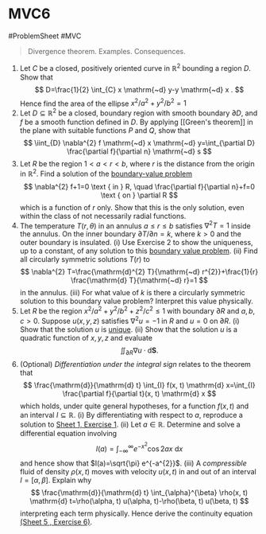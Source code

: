 # MVC6
#ProblemSheet #MVC 
>Divergence theorem. Examples. Consequences.
1. Let $C$ be a closed, positively oriented curve in $\mathbb{R}^{2}$ bounding a region $D$. Show that
$$
D=\frac{1}{2} \int_{C} x \mathrm{~d} y-y \mathrm{~d} x .
$$
Hence find the area of the ellipse $x^{2} / a^{2}+y^{2} / b^{2}=1$
2. Let $D \subseteq \mathbb{R}^{2}$ be a closed, boundary region with smooth boundary $\partial D$, and $f$ be a smooth function defined in $D$. By applying [[Green's theorem]] in the plane with suitable functions $P$ and $Q$, show that
$$
\iint_{D} \nabla^{2} f \mathrm{~d} x \mathrm{~d} y=\int_{\partial D} \frac{\partial f}{\partial n} \mathrm{~d} s
$$
3. Let $R$ be the region $1<a<r<b$, where $r$ is the distance from the origin in $\mathbb{R}^{2}$. Find a solution of the [boundary-value problem](Divergence%20Theorem#Applications%20of%20the%20Divergence%20Theorem)
$$
\nabla^{2} f+1=0 \text { in } R, \quad \frac{\partial f}{\partial n}+f=0 \text { on } \partial R
$$
which is a function of $r$ only. Show that this is the only solution, even within the class of not necessarily radial functions.
4. The temperature $T(r, \theta)$ in an annulus $a \leqslant r \leqslant b$ satisfies $\nabla^{2} T=1$ inside the annulus. On the inner boundary $\partial T / \partial n=k$, where $k>0$ and the outer boundary is insulated.
(i) Use Exercise 2 to show the uniqueness, up to a constant, of any solution to this [boundary value problem](Divergence%20Theorem#Applications%20of%20the%20Divergence%20Theorem).
(ii) Find all circularly symmetric solutions $T(r)$ to
$$
\nabla^{2} T=\frac{\mathrm{d}^{2} T}{\mathrm{~d} r^{2}}+\frac{1}{r} \frac{\mathrm{d} T}{\mathrm{~d} r}=1
$$
in the annulus.
(iii) For what value of $k$ is there a circularly symmetric solution to this boundary value problem? Interpret this value physically.
5. Let $R$ be the region $x^{2} / a^{2}+y^{2} / b^{2}+z^{2} / c^{2} \leqslant 1$ with boundary $\partial R$ and $a, b, c>0 .$ Suppose $u(x, y, z)$ satisfies $\nabla^{2} u=-1$ in $R$ and $u=0$ on $\partial R$.
(i) Show that the solution $u$ is [unique](Divergence%20Theorem#Applications%20of%20the%20Divergence%20Theorem).
(ii) Show that the solution $u$ is a quadratic function of $x, y, z$ and evaluate
$$
\iint_{\partial R} \nabla u \cdot \mathrm{d} \mathbf{S}.
$$
6. (Optional) *Differentiation under the integral sign* relates to the theorem that
$$
\frac{\mathrm{d}}{\mathrm{d} t} \int_{I} f(x, t) \mathrm{d} x=\int_{I} \frac{\partial f}{\partial t}(x, t) \mathrm{d} x
$$
which holds, under quite general hypotheses, for a function $f(x, t)$ and an interval $I \subseteq \mathbb{R}$.
(i) By differentiating with respect to $a$, reproduce a solution to [Sheet 1, Exercise 1](MVC_Sheet1).
(ii) Let $a \in \mathbb{R}$. Determine and solve a differential equation involving
$$
I(a)=\int_{-\infty}^{\infty} e^{-x^{2}} \cos 2 a x \mathrm{~d} x
$$
and hence show that $I(a)=\sqrt{\pi} e^{-a^{2}}$.
(iii) A *compressible* fluid of density $\rho(x, t)$ moves with velocity $u(x, t)$ in and out of an interval $I=[\alpha, \beta] .$ Explain why
$$
\frac{\mathrm{d}}{\mathrm{d} t} \int_{\alpha}^{\beta} \rho(x, t) \mathrm{d} t=\rho(\alpha, t) u(\alpha, t)-\rho(\beta, t) u(\beta, t)
$$
interpreting each term physically. Hence derive the continuity equation [(Sheet 5 , Exercise 6)](MVC_Sheet5).